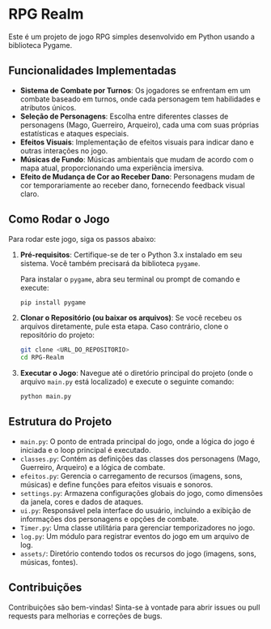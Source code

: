 # RPG Realm

Este é um projeto de jogo RPG simples desenvolvido em Python usando a biblioteca Pygame.

## Funcionalidades Implementadas

- **Sistema de Combate por Turnos**: Os jogadores se enfrentam em um combate baseado em turnos, onde cada personagem tem habilidades e atributos únicos.
- **Seleção de Personagens**: Escolha entre diferentes classes de personagens (Mago, Guerreiro, Arqueiro), cada uma com suas próprias estatísticas e ataques especiais.
- **Efeitos Visuais**: Implementação de efeitos visuais para indicar dano e outras interações no jogo.
- **Músicas de Fundo**: Músicas ambientais que mudam de acordo com o mapa atual, proporcionando uma experiência imersiva.
- **Efeito de Mudança de Cor ao Receber Dano**: Personagens mudam de cor temporariamente ao receber dano, fornecendo feedback visual claro.

## Como Rodar o Jogo

Para rodar este jogo, siga os passos abaixo:

1. **Pré-requisitos**:
   Certifique-se de ter o Python 3.x instalado em seu sistema. Você também precisará da biblioteca `pygame`.

   Para instalar o `pygame`, abra seu terminal ou prompt de comando e execute:

   ```bash
   pip install pygame
   ```

2. **Clonar o Repositório (ou baixar os arquivos)**:
   Se você recebeu os arquivos diretamente, pule esta etapa. Caso contrário, clone o repositório do projeto:

   ```bash
   git clone <URL_DO_REPOSITORIO>
   cd RPG-Realm
   ```

3. **Executar o Jogo**:
   Navegue até o diretório principal do projeto (onde o arquivo `main.py` está localizado) e execute o seguinte comando:
   ```bash
   python main.py
   ```

## Estrutura do Projeto

- `main.py`: O ponto de entrada principal do jogo, onde a lógica do jogo é iniciada e o loop principal é executado.
- `classes.py`: Contém as definições das classes dos personagens (Mago, Guerreiro, Arqueiro) e a lógica de combate.
- `efeitos.py`: Gerencia o carregamento de recursos (imagens, sons, músicas) e define funções para efeitos visuais e sonoros.
- `settings.py`: Armazena configurações globais do jogo, como dimensões da janela, cores e dados de ataques.
- `ui.py`: Responsável pela interface do usuário, incluindo a exibição de informações dos personagens e opções de combate.
- `Timer.py`: Uma classe utilitária para gerenciar temporizadores no jogo.
- `log.py`: Um módulo para registrar eventos do jogo em um arquivo de log.
- `assets/`: Diretório contendo todos os recursos do jogo (imagens, sons, músicas, fontes).

## Contribuições

Contribuições são bem-vindas! Sinta-se à vontade para abrir issues ou pull requests para melhorias e correções de bugs.
